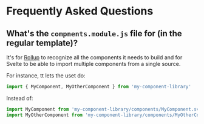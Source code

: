 # Frequently Asked Questions

## What's the `compnents.module.js` file for (in the regular template)?

It's for [Rollup](rollupjs.org) to recognize all the components it needs to build and for Svelte to be able to import multiple components from a single source.

For instance, tt lets the uset do:
```javascript
import { MyComponent, MyOtherComponent } from 'my-component-library'
```

Instead of:
```javascript
import MyComponent from 'my-component-library/components/MyComponent.svelte'
import MyOtherComponent from 'my-component-library/components/MyOtherComponent'
```
